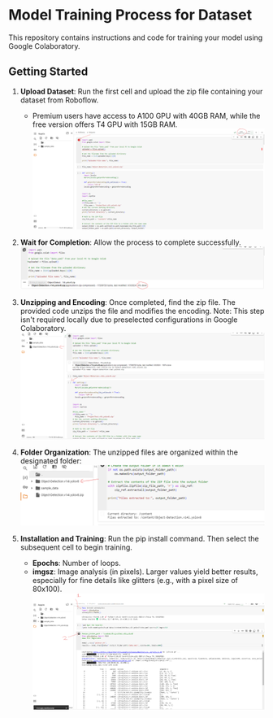 # Model Training Process for Dataset

This repository contains instructions and code for training your model using Google Colaboratory.

## Getting Started

1. **Upload Dataset**: Run the first cell and upload the zip file containing your dataset from Roboflow.
   - Premium users have access to A100 GPU with 40GB RAM, while the free version offers T4 GPU with 15GB RAM.
   ![Upload Dataset](image.png)

2. **Wait for Completion**: Allow the process to complete successfully.
   ![Process Completion](image-1.png)

3. **Unzipping and Encoding**: Once completed, find the zip file. The provided code unzips the file and modifies the encoding. Note: This step isn't required locally due to preselected configurations in Google Colaboratory.
   ![Unzipping and Encoding](image-2.png)

4. **Folder Organization**: The unzipped files are organized within the designated folder:
   ![Folder Organization](image-3.png)

5. **Installation and Training**: Run the pip install command. Then select the subsequent cell to begin training.
   - **Epochs**: Number of loops.
   - **imgsz**: Image analysis (in pixels). Larger values yield better results, especially for fine details like glitters (e.g., with a pixel size of 80x100).
   ![Installation and Training](image-4.png)
